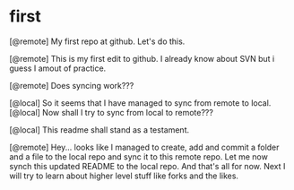 first
=====

[@remote] My first repo at github. Let's do this.

[@remote] This is my first edit to github. I already know about SVN but i guess I amout of practice.

[@remote] Does syncing work???

[@local] So it seems that I have managed to sync from remote to local.
[@local] Now shall I try to sync from local to remote???

[@local] This readme shall stand as a testament.

[@remote] Hey... looks like I managed to create, add and commit a folder and a file to the local repo and sync it to this remote repo. Let me now synch this updated README to the local repo. And that's all for now. Next I will try to learn about higher level stuff like forks and the likes.
